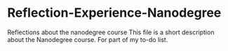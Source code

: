 # Reflection-Experience-Nanodegree
Reflections about the nanodegree course
This file is a short description about the Nanodegree course. For part of my
to-do list.

